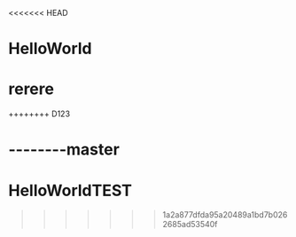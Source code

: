 <<<<<<< HEAD
# HelloWorld
# rerere

++++++++ D123

--------master
=======
# HelloWorldTEST
>>>>>>> 1a2a877dfda95a20489a1bd7b0262685ad53540f
